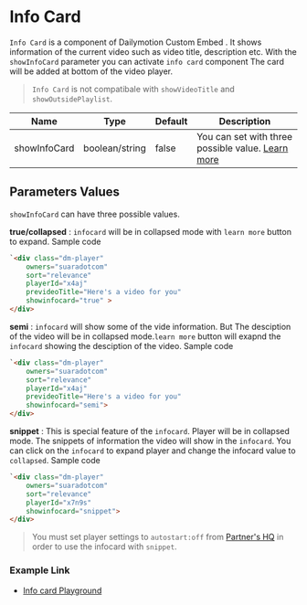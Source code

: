 # Info Card

`Info Card` is a component of Dailymotion Custom Embed . It shows information of the current video such as video title, description etc. With the `showInfoCard` parameter you can activate `info card` component The card will be added at bottom of the video player.
> `Info Card` is not compatibale with `showVideoTitle` and `showOutsidePlaylist`. 

| Name | Type | Default | Description |
| --- | --- | --- | --- |
| showInfoCard | boolean/string | false | You can set with three possible value. [Learn more](#Parametersvalues) |

## Parameters Values

`showInfoCard` can have three possible values.

**true/collapsed** : `infocard` will be in collapsed mode with `learn more` button to expand. Sample code
```html
`<div class="dm-player" 
    owners="suaradotcom"
    sort="relevance" 
    playerId="x4aj" 
    prevideoTitle="Here's a video for you"
    showinfocard="true" >
</div>
```

**semi** : `infocard` will show some of the vide information. But The desciption of the video will be in collapsed mode.`learn more` button will exapnd the `infocard` showing the desciption of the video. Sample code
```html
`<div class="dm-player"
    owners="suaradotcom"
    sort="relevance"
    playerId="x4aj"
    prevideoTitle="Here's a video for you"
    showinfocard="semi">
</div>
```

**snippet** : This is special feature of the `infocard`. Player will be in collapsed mode. The snippets of information the video will show in the `infocard`. You can click on the `infocard` to expand player and change the infocard value to `collapsed`. Sample code
```html
`<div class="dm-player"
    owners="suaradotcom"
    sort="relevance"
    playerId="x7n9s"
    showinfocard="snippet">
</div>
```
> You must set player settings to `autostart:off` from [Partner's HQ](https://www.dailymotion.com/partner/embed/players) in order to use the infocard with `snippet`.

### Example Link
- [Info card Playground](https://dmvs-apac.github.io/dynamic-preview/examples/info_card/index.html)

